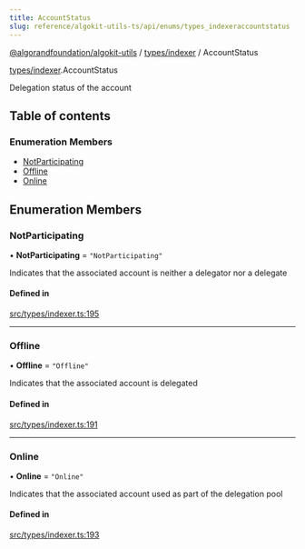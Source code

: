 ```yaml
---
title: AccountStatus
slug: reference/algokit-utils-ts/api/enums/types_indexeraccountstatus
---
```

[@algorandfoundation/algokit-utils](/reference/algokit-utils-ts/api/overview) / [types/indexer](/reference/algokit-utils-ts/api/modules/types_indexer/) / AccountStatus



[types/indexer](/reference/algokit-utils-ts/api/modules/types_indexer/).AccountStatus

Delegation status of the account

## Table of contents

### Enumeration Members

- [NotParticipating](#notparticipating)
- [Offline](#offline)
- [Online](#online)

## Enumeration Members

### NotParticipating

• **NotParticipating** = ``"NotParticipating"``

Indicates that the associated account is neither a delegator nor a delegate

#### Defined in

[src/types/indexer.ts:195](https://github.com/algorandfoundation/algokit-utils-ts/blob/main/src/types/indexer.ts#L195)

___

### Offline

• **Offline** = ``"Offline"``

Indicates that the associated account is delegated

#### Defined in

[src/types/indexer.ts:191](https://github.com/algorandfoundation/algokit-utils-ts/blob/main/src/types/indexer.ts#L191)

___

### Online

• **Online** = ``"Online"``

Indicates that the associated account used as part of the delegation pool

#### Defined in

[src/types/indexer.ts:193](https://github.com/algorandfoundation/algokit-utils-ts/blob/main/src/types/indexer.ts#L193)